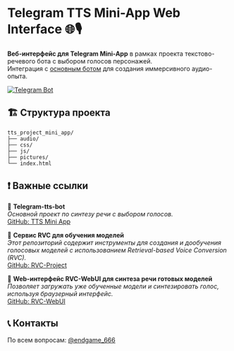 # Telegram TTS Mini-App Web Interface 🌐🎙️

**Веб-интерфейс для Telegram Mini-App** в рамках проекта текстово-речевого бота с выбором голосов персонажей.  
Интеграция с [основным ботом](https://t.me/voice_changer_6_bot) для создания иммерсивного аудио-опыта.

[![Telegram Bot](https://img.shields.io/badge/Использовать_Бот-@voice__changer__6__bot-blue?logo=telegram)](https://t.me/voice_changer_6_bot)  

## 🏗 Структура проекта

```
tts_project_mini_app/
├── audio/
├── css/
├── js/
├── pictures/
└── index.html
```
## ❗️ Важные ссылки

🔹 **Telegram-tts-bot**  
_Основной проект по синтезу речи с выбором голосов._  
[GitHub: TTS Mini App](https://github.com/Endgame-666/tts_project_mini_app)

🔹 **Сервис RVC для обучения моделей**  
_Этот репозиторий содержит инструменты для создания и дообучения голосовых моделей с использованием Retrieval-based Voice Conversion (RVC)._  
[GitHub: RVC-Project](https://github.com/RVC-Project/Retrieval-based-Voice-Conversion-WebUI)

🔹 **Web-интерфейс RVC-WebUI для синтеза речи готовых моделей**  
_Позволяет загружать уже обученные модели и синтезировать голос, используя браузерный интерфейс._  
[GitHub: RVC-WebUI](https://github.com/litagin02/rvc-tts-webui)

## 📞 Контакты

По всем вопросам: [@endgame_666](https://t.me/endgame_666)
